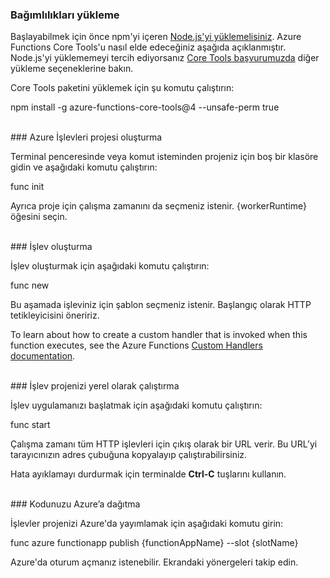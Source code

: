 ### <a name="install-dependencies"></a>Bağımlılıkları yükleme

Başlayabilmek için önce npm'yi içeren <a href="https://go.microsoft.com/fwlink/?linkid=2016195" target="_blank">Node.js'yi yüklemelisiniz</a>. Azure Functions Core Tools'u nasıl elde edeceğiniz aşağıda açıklanmıştır. Node.js'yi yüklememeyi tercih ediyorsanız <a href="https://go.microsoft.com/fwlink/?linkid=2016192" target="_blank">Core Tools başvurumuzda</a> diğer yükleme seçeneklerine bakın.

Core Tools paketini yüklemek için şu komutu çalıştırın:

<MarkdownHighlighter>npm install -g azure-functions-core-tools@4 --unsafe-perm true</MarkdownHighlighter>

<br/>
### <a name="create-an-azure-functions-project"></a>Azure İşlevleri projesi oluşturma

Terminal penceresinde veya komut isteminden projeniz için boş bir klasöre gidin ve aşağıdaki komutu çalıştırın:

<MarkdownHighlighter>func init</MarkdownHighlighter>

Ayrıca proje için çalışma zamanını da seçmeniz istenir. {workerRuntime} öğesini seçin.

<br/>
### <a name="create-a-function"></a>İşlev oluşturma

İşlev oluşturmak için aşağıdaki komutu çalıştırın:

<MarkdownHighlighter>func new</MarkdownHighlighter>

Bu aşamada işleviniz için şablon seçmeniz istenir. Başlangıç olarak HTTP tetikleyicisini öneririz.

<StackInstructions customStack={true}>To learn about how to create a custom handler that is invoked when this function executes, see the Azure Functions <a href="https://go.microsoft.com/fwlink/?linkid=2138621" target="_blank">Custom Handlers documentation</a>.</StackInstructions>

<br/>
### <a name="run-your-function-project-locally"></a>İşlev projenizi yerel olarak çalıştırma

İşlev uygulamanızı başlatmak için aşağıdaki komutu çalıştırın:

<MarkdownHighlighter>func start</MarkdownHighlighter>

Çalışma zamanı tüm HTTP işlevleri için çıkış olarak bir URL verir. Bu URL’yi tarayıcınızın adres çubuğuna kopyalayıp çalıştırabilirsiniz.

Hata ayıklamayı durdurmak için terminalde **Ctrl-C** tuşlarını kullanın.

<br/>
### <a name="deploy-your-code-to-azure"></a>Kodunuzu Azure’a dağıtma

İşlevler projenizi Azure'da yayımlamak için aşağıdaki komutu girin:

<MarkdownHighlighter slot={false}>func azure functionapp publish {functionAppName} <SlotComponent>--slot {slotName}</SlotComponent></MarkdownHighlighter>

Azure'da oturum açmanız istenebilir. Ekrandaki yönergeleri takip edin.
